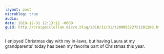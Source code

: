 ```yaml
---
layout: post
microblog: true
audio: 
date: 2010-12-31 12:13:12 -0600
guid: http://craigmcclellan.micro.blog/2010/12/31/t20905322751201280.html
---
```

I enjoyed Christmas day with my in-laws, but having Laura at my grandparents' today has been my favorite part of Christmas this year.
